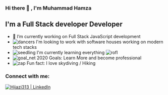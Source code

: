 ### Hi there 👋 , I'm Muhammad Hamza


## I'm a Full Stack developer Developer

- 🔭 I’m currently working on  Full Stack JavaScript development
- ![dancers](https://github.githubassets.com/images/icons/emoji/unicode/1f46f.png) I'm looking to work with software houses working on modern tech stacks
- ![seedling](https://github.githubassets.com/images/icons/emoji/unicode/1f331.png) I'm currently learning everything ![rofl](https://github.githubassets.com/images/icons/emoji/unicode/1f923.png)
- ![goal_net](https://github.githubassets.com/images/icons/emoji/unicode/1f945.png) 2020 Goals: Learn More and become professional
- ![zap](https://github.githubassets.com/images/icons/emoji/unicode/26a1.png) Fun fact: I love skydiving / Hiking

### [](https://github.com/Hijazi313/Hijazi313/blob/master/README.md#connect-with-me)Connect with me:

[![Hijazi313 | LinkedIn](https://camo.githubusercontent.com/b65faae8871ebbdb99790f2644ea7f3c89800b0c/68747470733a2f2f63646e2e6a7364656c6976722e6e65742f6e706d2f73696d706c652d69636f6e734076332f69636f6e732f6c696e6b6564696e2e737667)](https://linkedin.com/in/muhammad-hamza-asif)
